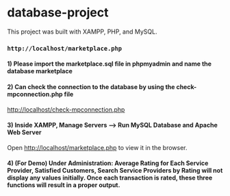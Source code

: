 # database-project

This project was built with XAMPP, PHP, and MySQL.

### `http://localhost/marketplace.php`

#### 1) Please import the marketplace.sql file in phpmyadmin and name the database marketplace

#### 2) Can check the connection to the database by using the check-mpconnection.php file 
[http://localhost/check-mpconnection.php](http://localhost/check-mpconnection.php)

#### 3) Inside XAMPP, Manage Servers --> Run MySQL Database and Apache Web Server
Open [http://localhost/marketplace.php](http://localhost/marketplace.php) to view it in the browser.

#### 4) (For Demo) Under Administration: Average Rating for Each Service Provider, Satisfied Customers, Search Service Providers by Rating will not display any values initially. Once each transaction is rated, these three functions will result in a proper output.
